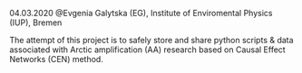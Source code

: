 04.03.2020
@Evgenia Galytska (EG), Institute of Enviromental Physics (IUP), Bremen

The attempt of this project is to safely store and share python scripts & data associated with Arctic amplification (AA) research based on Causal Effect Networks (CEN) method.

 
